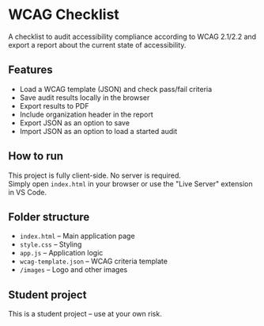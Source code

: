 # WCAG Checklist

A checklist to audit accessibility compliance according to WCAG 2.1/2.2 and export a report about the current state of accessibility.

## Features
- Load a WCAG template (JSON) and check pass/fail criteria
- Save audit results locally in the browser
- Export results to PDF
- Include organization header in the report
- Export JSON as an option to save
- Import JSON as an option to load a started audit

## How to run
This project is fully client-side. No server is required.  
Simply open `index.html` in your browser or use the "Live Server" extension in VS Code.

## Folder structure
- `index.html` – Main application page
- `style.css` – Styling
- `app.js` – Application logic
- `wcag-template.json` – WCAG criteria template
- `/images` – Logo and other images

## Student project
This is a student project – use at your own risk.
